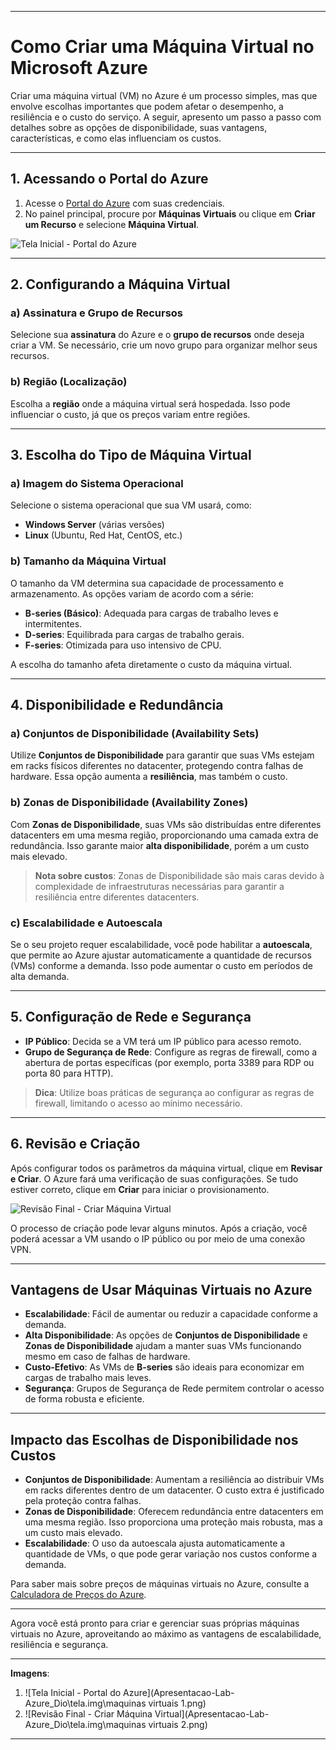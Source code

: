 

---

# Como Criar uma Máquina Virtual no Microsoft Azure

Criar uma máquina virtual (VM) no Azure é um processo simples, mas que envolve escolhas importantes que podem afetar o desempenho, a resiliência e o custo do serviço. A seguir, apresento um passo a passo com detalhes sobre as opções de disponibilidade, suas vantagens, características, e como elas influenciam os custos.

---

## 1. Acessando o Portal do Azure

1. Acesse o [Portal do Azure](https://portal.azure.com) com suas credenciais.
2. No painel principal, procure por **Máquinas Virtuais** ou clique em **Criar um Recurso** e selecione **Máquina Virtual**.

![Tela Inicial - Portal do Azure](path/to/image1.png)

---

## 2. Configurando a Máquina Virtual

### a) **Assinatura e Grupo de Recursos**
Selecione sua **assinatura** do Azure e o **grupo de recursos** onde deseja criar a VM. Se necessário, crie um novo grupo para organizar melhor seus recursos.

### b) **Região (Localização)**
Escolha a **região** onde a máquina virtual será hospedada. Isso pode influenciar o custo, já que os preços variam entre regiões.

---

## 3. Escolha do Tipo de Máquina Virtual

### a) **Imagem do Sistema Operacional**
Selecione o sistema operacional que sua VM usará, como:

- **Windows Server** (várias versões)
- **Linux** (Ubuntu, Red Hat, CentOS, etc.)

### b) **Tamanho da Máquina Virtual**
O tamanho da VM determina sua capacidade de processamento e armazenamento. As opções variam de acordo com a série:

- **B-series (Básico)**: Adequada para cargas de trabalho leves e intermitentes.
- **D-series**: Equilibrada para cargas de trabalho gerais.
- **F-series**: Otimizada para uso intensivo de CPU.

A escolha do tamanho afeta diretamente o custo da máquina virtual.

---

## 4. Disponibilidade e Redundância

### a) **Conjuntos de Disponibilidade (Availability Sets)**
Utilize **Conjuntos de Disponibilidade** para garantir que suas VMs estejam em racks físicos diferentes no datacenter, protegendo contra falhas de hardware. Essa opção aumenta a **resiliência**, mas também o custo.

### b) **Zonas de Disponibilidade (Availability Zones)**
Com **Zonas de Disponibilidade**, suas VMs são distribuídas entre diferentes datacenters em uma mesma região, proporcionando uma camada extra de redundância. Isso garante maior **alta disponibilidade**, porém a um custo mais elevado.

> **Nota sobre custos**: Zonas de Disponibilidade são mais caras devido à complexidade de infraestruturas necessárias para garantir a resiliência entre diferentes datacenters.

### c) **Escalabilidade e Autoescala**
Se o seu projeto requer escalabilidade, você pode habilitar a **autoescala**, que permite ao Azure ajustar automaticamente a quantidade de recursos (VMs) conforme a demanda. Isso pode aumentar o custo em períodos de alta demanda.

---

## 5. Configuração de Rede e Segurança

- **IP Público**: Decida se a VM terá um IP público para acesso remoto. 
- **Grupo de Segurança de Rede**: Configure as regras de firewall, como a abertura de portas específicas (por exemplo, porta 3389 para RDP ou porta 80 para HTTP).

> **Dica**: Utilize boas práticas de segurança ao configurar as regras de firewall, limitando o acesso ao mínimo necessário.

---

## 6. Revisão e Criação

Após configurar todos os parâmetros da máquina virtual, clique em **Revisar e Criar**. O Azure fará uma verificação de suas configurações. Se tudo estiver correto, clique em **Criar** para iniciar o provisionamento.

![Revisão Final - Criar Máquina Virtual](path/to/image2.png)

O processo de criação pode levar alguns minutos. Após a criação, você poderá acessar a VM usando o IP público ou por meio de uma conexão VPN.

---

## Vantagens de Usar Máquinas Virtuais no Azure

- **Escalabilidade**: Fácil de aumentar ou reduzir a capacidade conforme a demanda.
- **Alta Disponibilidade**: As opções de **Conjuntos de Disponibilidade** e **Zonas de Disponibilidade** ajudam a manter suas VMs funcionando mesmo em caso de falhas de hardware.
- **Custo-Efetivo**: As VMs de **B-series** são ideais para economizar em cargas de trabalho mais leves.
- **Segurança**: Grupos de Segurança de Rede permitem controlar o acesso de forma robusta e eficiente.

---

## Impacto das Escolhas de Disponibilidade nos Custos

- **Conjuntos de Disponibilidade**: Aumentam a resiliência ao distribuir VMs em racks diferentes dentro de um datacenter. O custo extra é justificado pela proteção contra falhas.
- **Zonas de Disponibilidade**: Oferecem redundância entre datacenters em uma mesma região. Isso proporciona uma proteção mais robusta, mas a um custo mais elevado.
- **Escalabilidade**: O uso da autoescala ajusta automaticamente a quantidade de VMs, o que pode gerar variação nos custos conforme a demanda.

Para saber mais sobre preços de máquinas virtuais no Azure, consulte a [Calculadora de Preços do Azure](https://azure.microsoft.com/en-us/pricing/calculator/).

---

Agora você está pronto para criar e gerenciar suas próprias máquinas virtuais no Azure, aproveitando ao máximo as vantagens de escalabilidade, resiliência e segurança.

---

**Imagens**:
1. ![Tela Inicial - Portal do Azure](Apresentacao-Lab-Azure_Dio\tela.img\maquinas virtuais 1.png)
2. ![Revisão Final - Criar Máquina Virtual](Apresentacao-Lab-Azure_Dio\tela.img\maquinas virtuais 2.png)

---

